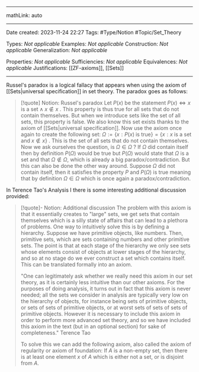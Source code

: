 
---

mathLink: auto

---
Date created: 2023-11-24 22:27
Tags: #Type/Notion #Topic/Set_Theory 

Types: _Not applicable_
Examples: _Not applicable_
Construction: _Not applicable_
Generalization: _Not applicable_

Properties: _Not applicable_
Sufficiencies: _Not applicable_
Equivalences: _Not applicable_
Justifications: [[ZF-axioms]], [[Sets]]

---  

Russel's paradox is a logical fallacy that appears when using the axiom of [[Sets|universal specification]] in set theory. The paradox goes as follows:

> [!quote] Notion: Russel's paradox
> Let $P(x)$ be the statement $P(x) \iff x \;\text{is a set} \land x \notin x$ . This property is thus true for all sets that do not contain themselves. But when we introduce sets like the set of all sets, this property is false. We also know this set exists thanks to the axiom of [[Sets|universal specification]].
Now use the axiom once again to create the following set: $\Omega:= \{x : P(x) \;\text{is true}\} = \{x : x \;\text{is a set and}\; x \notin x\}$ . This is the set of all sets that do not contain themselves. Now we ask ourselves the question, is $\Omega \in \Omega$ ? If $\Omega$ did contain itself then by definition $P(\Omega)$ would be true but $P(\Omega)$ would state that $\Omega$ is a set and that $\Omega \notin \Omega$, which is already a big paradox/contradiction. But this can also be done the other way around. Suppose $\Omega$ did not contain itself, then it satisfies the property $P$ and $P(\Omega)$ is true meaning that by definition $\Omega \in \Omega$ which is once again a paradox/contradiction.

In Terence Tao's Analysis I there is some interesting additional discussion provided:

>[!quote]- Notion: Additional discussion
>The problem with this axiom is that it essentially creates to "large" sets, we get sets that contain themselves which is a silly state of affairs that can lead to a plethora of problems. One way to intuitively solve this is by defining a hierarchy. Suppose we have primitive objects, like numbers. Then, primitive sets, which are sets containing numbers and other primitive sets. The point is that at each stage of the hierarchy we only see sets whose elements consist of objects at lower stages of the hierarchy, and so at no stage do we ever construct a set which contains itself. This can be translated formally into an axiom.
>
>"One can legitimately ask whether we really need this axiom in our set theory, as it is certainly less intuitive than our other axioms. For the purposes of doing analysis, it turns out in fact that this axiom is never needed; all the sets we consider in analysis are typically very low on the hierarchy of objects, for instance being sets of primitive objects, or sets of sets of primitive objects, or at worst sets of sets of sets of primitive objects. However it is necessary to include this axiom in order to perform more advanced set theory, and so we have included this axiom in the text (but in an optional section) for sake of completeness." Terence Tao
>
>To solve this we can add the following axiom, also called the axiom of regularity or axiom of foundation:
If $A$ is a non-empty set, then there is at least one element $x$ of $A$ which is either not a set, or is disjoint from $A$.






